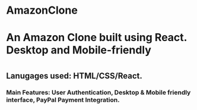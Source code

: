 # AmazonClone
<h1>An Amazon Clone built using React. Desktop and Mobile-friendly<h1>

<h2>Lanugages used: HTML/CSS/React.

<h3>Main Features: User Authentication, Desktop & Mobile friendly interface, PayPal Payment Integration.


